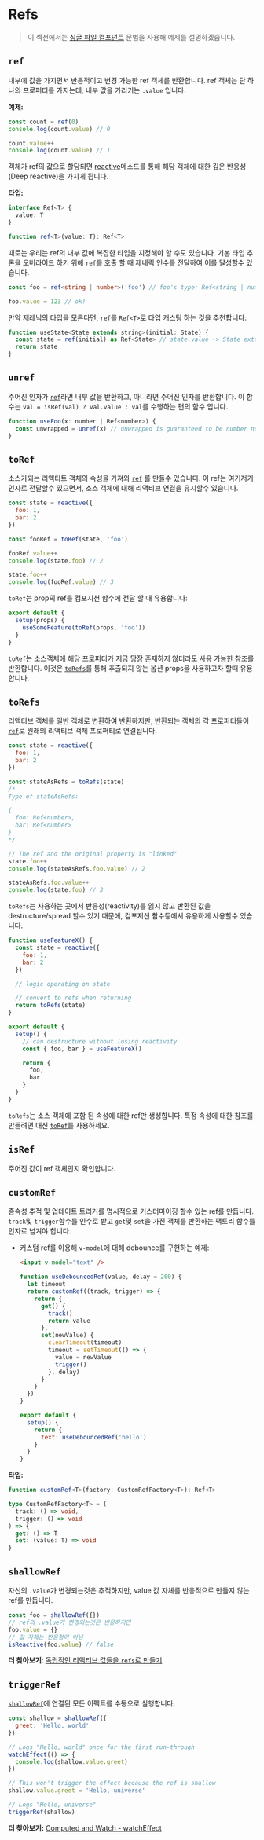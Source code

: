 # Refs

> 이 섹션에서는 [싱글 파일 컴포넌트](../guide/single-file-component.html) 문법을 사용해 예제를 설명하겠습니다. 

## `ref`

내부에 값을 가지면서 반응적이고 변경 가능한 ref 객체를 반환합니다. ref 객체는 단 하나의 프로퍼티를 가지는데, 내부 값을 가리키는 `.value` 입니다. 

**예제:**

```js
const count = ref(0)
console.log(count.value) // 0

count.value++
console.log(count.value) // 1
```

객체가 ref의 값으로 할당되면  [reactive](./basic-reactivity.html#reactive)메소드를 통해 해당 객체에 대한 깊은 반응성(Deep reactive)을 가지게 됩니다.

**타입:**

```ts
interface Ref<T> {
  value: T
}

function ref<T>(value: T): Ref<T>
```

때로는 우리는 ref의 내부 값에 복잡한 타입을 지정해야 할 수도 있습니다. 기본 타입 추론을 오버라이드 하기 위해 `ref`를 호출 할 때 제네릭 인수를 전달하여 이를 달성할수 있습니다. 

```ts
const foo = ref<string | number>('foo') // foo's type: Ref<string | number>

foo.value = 123 // ok!
```


만약 제레닉의 타입을 모른다면, `ref`를 `Ref<T>`로 타입 캐스팅 하는 것을 추천합니다:

```js
function useState<State extends string>(initial: State) {
  const state = ref(initial) as Ref<State> // state.value -> State extends string
  return state
}
```

## `unref`

주어진 인자가 [`ref`](#ref)라면 내부 값을 반환하고, 아니라면 주어진 인자를 반환합니다. 이 함수는 `val = isRef(val) ? val.value : val`를 수행하는 편의 함수 입니다. 

```js
function useFoo(x: number | Ref<number>) {
  const unwrapped = unref(x) // unwrapped is guaranteed to be number now
}
```

## `toRef`

소스가되는 리액티트 객체의 속성을 가져와 [`ref`](#ref) 를 만들수 있습니다.  이 ref는 여기저기 인자로 전달할수 있으면서,  소스 객체에 대해 리액티브 연결을 유지할수 있습니다. 

```js
const state = reactive({
  foo: 1,
  bar: 2
})

const fooRef = toRef(state, 'foo')

fooRef.value++
console.log(state.foo) // 2

state.foo++
console.log(fooRef.value) // 3
```

`toRef`는 prop의 ref를 컴포지션 함수에 전달 할 때 유용합니다:

```js
export default {
  setup(props) {
    useSomeFeature(toRef(props, 'foo'))
  }
}
```

`toRef`는 소스객체에 해당 프로퍼티가 지금 당장 존재하지 않더라도 사용 가능한 참조를 반환합니다. 이것은 [`toRefs`](#torefs)를 통해 추출되지 않는 옵션 props을 사용하고자 할때 유용합니다. 

## `toRefs`

리액티브 객체를 일반 객체로 변환하여 반환하지만, 반환되는 객체의 각 프로퍼티들이 [`ref`](#ref)로 원래의 리액티브 객체 프로퍼티로 연결됩니다. 


```js
const state = reactive({
  foo: 1,
  bar: 2
})

const stateAsRefs = toRefs(state)
/*
Type of stateAsRefs:

{
  foo: Ref<number>,
  bar: Ref<number>
}
*/

// The ref and the original property is "linked"
state.foo++
console.log(stateAsRefs.foo.value) // 2

stateAsRefs.foo.value++
console.log(state.foo) // 3
```

`toRefs`는 사용하는 곳에서 반응성(reactivity)를 읽지 않고 반환된 값을 destructure/spread  할수 있기 때문에, 컴포지션 함수등에서 유용하게 사용할수 있습니다. 

```js
function useFeatureX() {
  const state = reactive({
    foo: 1,
    bar: 2
  })

  // logic operating on state

  // convert to refs when returning
  return toRefs(state)
}

export default {
  setup() {
    // can destructure without losing reactivity
    const { foo, bar } = useFeatureX()

    return {
      foo,
      bar
    }
  }
}
```

`toRefs`는 소스 객체에 포함 된 속성에 대한 ref만 생성합니다. 특정 속성에 대한 참조를 만들려면 대신 [`toRef`](#toref)를 사용하세요.

## `isRef`

주어진 값이 ref 객체인지 확인합니다. 

## `customRef`

종속성 추적 및 업데이트 트리거를 명시적으로 커스터마이징 할수 있는 ref를 만듭니다. `track`및 `trigger`함수를 인수로 받고 `get`및 `set`을 가진 객체를 반환하는 팩토리 함수를 인자로 넘겨야 합니다. 


- 커스텀 ref를 이용해 `v-model`에 대해 debounce를 구현하는 예제:

  ```html
  <input v-model="text" />
  ```

  ```js
  function useDebouncedRef(value, delay = 200) {
    let timeout
    return customRef((track, trigger) => {
      return {
        get() {
          track()
          return value
        },
        set(newValue) {
          clearTimeout(timeout)
          timeout = setTimeout(() => {
            value = newValue
            trigger()
          }, delay)
        }
      }
    })
  }

  export default {
    setup() {
      return {
        text: useDebouncedRef('hello')
      }
    }
  }
  ```

**타입:**

```ts
function customRef<T>(factory: CustomRefFactory<T>): Ref<T>

type CustomRefFactory<T> = (
  track: () => void,
  trigger: () => void
) => {
  get: () => T
  set: (value: T) => void
}
```

## `shallowRef`

자신의 `.value`가 변경되는것은 추적하지만, value 값 자체를 반응적으로 만들지 않는 ref를 만듭니다.

```js
const foo = shallowRef({})
// ref의 .value가 변경되는것은 반응하지만 
foo.value = {}
// 값 자체는 반응형이 아님
isReactive(foo.value) // false
```

**더 찾아보기**: [ 독립적인 리액티브 값들을 `refs`로 만들기 ](../guide/reactivity-fundamentals.html#creating-standalone-reactive-values-as-refs)

## `triggerRef`


[`shallowRef`](#shallowref)에 연결된 모든 이펙트를 수동으로 실행합니다.


```js
const shallow = shallowRef({
  greet: 'Hello, world'
})

// Logs "Hello, world" once for the first run-through
watchEffect(() => {
  console.log(shallow.value.greet)
})

// This won't trigger the effect because the ref is shallow
shallow.value.greet = 'Hello, universe'

// Logs "Hello, universe"
triggerRef(shallow)
```

**더 찾아보기:** [Computed and Watch - watchEffect](./computed-watch-api.html#watcheffect)
